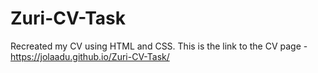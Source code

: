 # Zuri-CV-Task
Recreated my CV using HTML and CSS.
This is the link to the CV page - https://jolaadu.github.io/Zuri-CV-Task/
